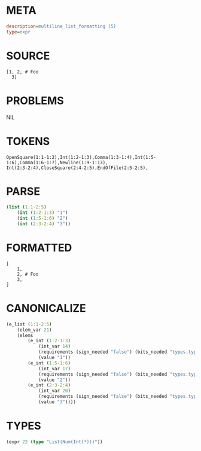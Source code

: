 # META
~~~ini
description=multiline_list_formatting (5)
type=expr
~~~
# SOURCE
~~~roc
[1, 2, # Foo
  3]
~~~
# PROBLEMS
NIL
# TOKENS
~~~zig
OpenSquare(1:1-1:2),Int(1:2-1:3),Comma(1:3-1:4),Int(1:5-1:6),Comma(1:6-1:7),Newline(1:9-1:13),
Int(2:3-2:4),CloseSquare(2:4-2:5),EndOfFile(2:5-2:5),
~~~
# PARSE
~~~clojure
(list (1:1-2:5)
	(int (1:2-1:3) "1")
	(int (1:5-1:6) "2")
	(int (2:3-2:4) "3"))
~~~
# FORMATTED
~~~roc
[
	1,
	2, # Foo
	3,
]
~~~
# CANONICALIZE
~~~clojure
(e_list (1:1-2:5)
	(elem_var 21)
	(elems
		(e_int (1:2-1:3)
			(int_var 14)
			(requirements (sign_needed "false") (bits_needed "types.types.Num.Int.BitsNeeded.7"))
			(value "1"))
		(e_int (1:5-1:6)
			(int_var 17)
			(requirements (sign_needed "false") (bits_needed "types.types.Num.Int.BitsNeeded.7"))
			(value "2"))
		(e_int (2:3-2:4)
			(int_var 20)
			(requirements (sign_needed "false") (bits_needed "types.types.Num.Int.BitsNeeded.7"))
			(value "3"))))
~~~
# TYPES
~~~clojure
(expr 22 (type "List(Num(Int(*)))"))
~~~